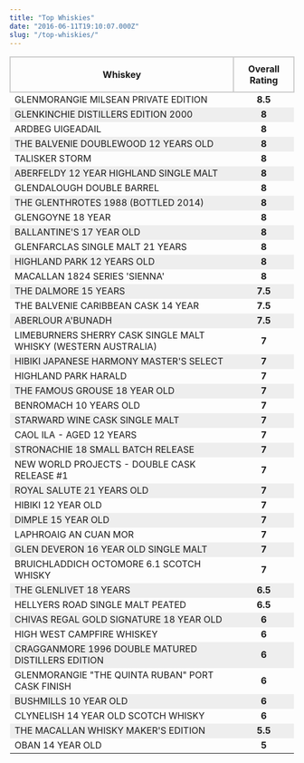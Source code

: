 ```yaml
---
title: "Top Whiskies"
date: "2016-06-11T19:10:07.000Z"
slug: "/top-whiskies/"
---
```

<style>
.whiskey-table{
   width: 100%;
}

tr:nth-child(even) {
    background-color: #EEE;
}

td:nth-child(even) {
    text-align: center;
    font-weight: bold;
}

.first-row{
    height: 50px;
}

th {
    border: 2px solid #CCC;
    padding: 10px;
}
</style>
<table class="whiskey-table">
	<thead>
		<tr class="first-row"><th>Whiskey</th><th>Overall Rating</th></tr>
	</thead>
	<tbody>
  <tr><td>GLENMORANGIE MILSEAN PRIVATE EDITION</td><td>8.5</td></tr>
         <tr><td>GLENKINCHIE DISTILLERS EDITION 2000</td><td>8</td></tr>
	 <tr><td>ARDBEG UIGEADAIL</td><td>8</td></tr> 
         <tr><td>THE BALVENIE DOUBLEWOOD 12 YEARS OLD</td><td>8</td></tr>
	 <tr><td>TALISKER STORM</td><td>8</td></tr>
	 <tr><td>ABERFELDY 12 YEAR HIGHLAND SINGLE MALT</td><td>8</td></tr>
	 <tr><td>GLENDALOUGH DOUBLE BARREL</td><td>8</td></tr>
	 <tr><td>THE GLENTHROTES 1988 (BOTTLED 2014)</td><td>8</td></tr>
	 <tr><td>GLENGOYNE 18 YEAR</td><td>8</td></tr>
	 <tr><td>BALLANTINE'S 17 YEAR OLD </td><td>8</td></tr>
	 <tr><td>GLENFARCLAS SINGLE MALT 21 YEARS</td><td>8</td></tr>
	 <tr><td>HIGHLAND PARK 12 YEARS OLD</td><td>8</td></tr>
	 <tr><td>MACALLAN 1824 SERIES 'SIENNA'</td><td>8</td></tr>
	 <tr><td>THE DALMORE 15 YEARS</td><td>7.5</td></tr>
	 <tr><td>THE BALVENIE CARIBBEAN CASK 14 YEAR</td><td>7.5</td></tr>
	 <tr><td>ABERLOUR A'BUNADH</td><td>7.5</td></tr>
	 <tr><td>LIMEBURNERS SHERRY CASK SINGLE MALT WHISKY (WESTERN AUSTRALIA)</td><td>7</td></tr>
	 <tr><td>HIBIKI JAPANESE HARMONY MASTER'S SELECT</td><td>7</td></tr>
	 <tr><td>HIGHLAND PARK HARALD</td><td>7</td></tr>
         <tr><td>THE FAMOUS GROUSE 18 YEAR OLD</td><td>7</td></tr>
         <tr><td> BENROMACH 10 YEARS OLD</td><td>7</td></tr>
	 <tr><td>STARWARD WINE CASK SINGLE MALT</td><td>7</td></tr>
	 <tr><td>CAOL ILA - AGED 12 YEARS</td><td>7</td></tr>
	 <tr><td>STRONACHIE 18 SMALL BATCH RELEASE</td><td>7</td></tr>
	 <tr><td>NEW WORLD PROJECTS - DOUBLE CASK RELEASE #1</td><td>7</td></tr>
	 <tr><td>ROYAL SALUTE 21 YEARS OLD</td><td>7</td></tr>
	 <tr><td>HIBIKI 12 YEAR OLD</td><td>7</td></tr>
	 <tr><td>DIMPLE 15 YEAR OLD</td><td>7</td></tr>
	 <tr><td>LAPHROAIG AN CUAN MOR</td><td>7</td></tr>
	 <tr><td>GLEN DEVERON 16 YEAR OLD SINGLE MALT</td><td>7</td></tr>
	 <tr><td>BRUICHLADDICH OCTOMORE 6.1 SCOTCH WHISKY</td><td>7</td></tr>
	 <tr><td>THE GLENLIVET 18 YEARS</td><td>6.5</td></tr>
	 <tr><td>HELLYERS ROAD SINGLE MALT PEATED</td><td>6.5</td></tr>
	 <tr><td>CHIVAS REGAL GOLD SIGNATURE 18 YEAR OLD</td><td>6</td></tr>
         <tr><td>HIGH WEST CAMPFIRE WHISKEY</td><td>6</td></tr>
	 <tr><td>CRAGGANMORE 1996 DOUBLE MATURED DISTILLERS EDITION</td><td>6</td></tr>
	 <tr><td>GLENMORANGIE "THE QUINTA RUBAN" PORT CASK FINISH</td><td>6</td></tr>
	 <tr><td>BUSHMILLS 10 YEAR OLD</td><td>6</td></tr>
         <tr><td>CLYNELISH 14 YEAR OLD SCOTCH WHISKY</td><td>6</td></tr>
	 <tr><td>THE MACALLAN WHISKY MAKER'S EDITION</td><td>5.5</td></tr>
	 <tr><td>OBAN 14 YEAR OLD</td><td>5</td></tr>
	</tbody>
</table>
    
